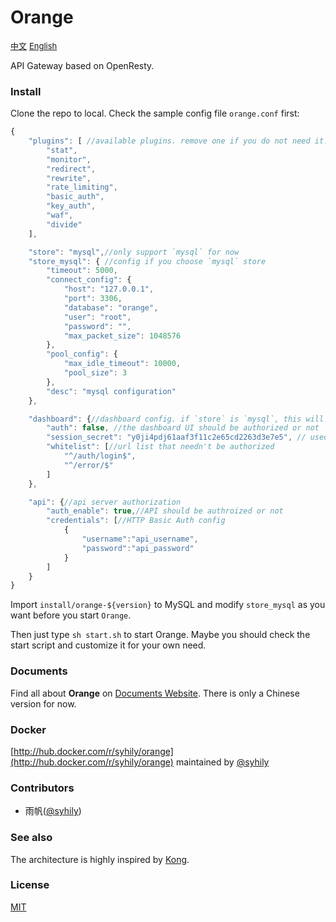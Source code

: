 # Orange

<a href="./README_zh.md" style="font-size:13px">中文</a> <a href="./README.md" style="font-size:13px">English</a> 


API Gateway based on OpenResty.


### Install

Clone the repo to local. Check the sample config file `orange.conf` first:

```javascript
{
    "plugins": [ //available plugins. remove one if you do not need it.
        "stat", 
        "monitor", 
        "redirect", 
        "rewrite",
        "rate_limiting",
        "basic_auth",
        "key_auth",
        "waf", 
        "divide"
    ],

    "store": "mysql",//only support `mysql` for now
    "store_mysql": { //config if you choose `mysql` store
        "timeout": 5000,
        "connect_config": {
            "host": "127.0.0.1",
            "port": 3306,
            "database": "orange",
            "user": "root",
            "password": "",
            "max_packet_size": 1048576
        },
        "pool_config": {
            "max_idle_timeout": 10000,
            "pool_size": 3
        },
        "desc": "mysql configuration"
    },

    "dashboard": {//dashboard config. if `store` is `mysql`, this will make sense
        "auth": false, //the dashboard UI should be authorized or not
        "session_secret": "y0ji4pdj61aaf3f11c2e65cd2263d3e7e5", // used to encrypt cookie
        "whitelist": [//url list that needn't be authorized
            "^/auth/login$",
            "^/error/$"
        ]
    },

    "api": {//api server authorization
        "auth_enable": true,//API should be authroized or not
        "credentials": [//HTTP Basic Auth config
            {
                "username":"api_username",
                "password":"api_password"
            }
        ]
    }
}
```

Import `install/orange-${version}` to MySQL and modify `store_mysql` as you want before you start `Orange`.

Then just type `sh start.sh` to start Orange. Maybe you should check the start script and customize it for your own need.


### Documents

Find all about **Orange** on [Documents Website](http://orange.sumory.com/docs). There is only a Chinese version for now.


### Docker

[http://hub.docker.com/r/syhily/orange](http://hub.docker.com/r/syhily/orange) maintained by [@syhily](https://github.com/syhily)


### Contributors

- 雨帆([@syhily](https://github.com/syhily))


### See also

The architecture is highly inspired by [Kong](https://github.com/Mashape/kong).


### License

[MIT](./LICENSE)
